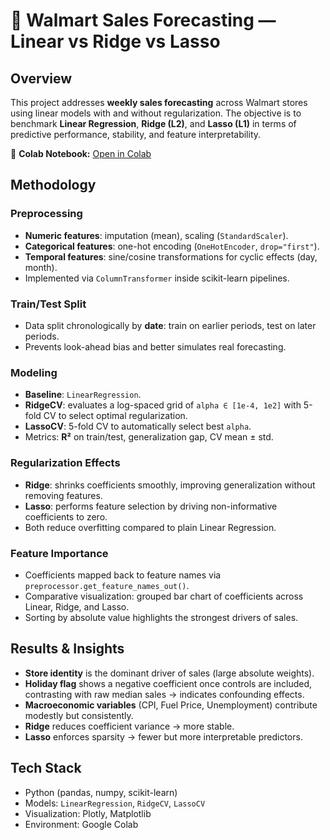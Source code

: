 # 🛒 Walmart Sales Forecasting — Linear vs Ridge vs Lasso

## Overview
This project addresses **weekly sales forecasting** across Walmart stores using linear models with and without regularization. The objective is to benchmark **Linear Regression**, **Ridge (L2)**, and **Lasso (L1)** in terms of predictive performance, stability, and feature interpretability.

🔗 **Colab Notebook:** [Open in Colab](https://colab.research.google.com/drive/1pkOd0fQmOiZsRZ3TH-XpG8MKBYnF3?usp=sharing)

## Methodology

### Preprocessing
- **Numeric features**: imputation (mean), scaling (`StandardScaler`).
- **Categorical features**: one-hot encoding (`OneHotEncoder`, `drop="first"`).
- **Temporal features**: sine/cosine transformations for cyclic effects (day, month).
- Implemented via `ColumnTransformer` inside scikit-learn pipelines.

### Train/Test Split
- Data split chronologically by **date**: train on earlier periods, test on later periods.
- Prevents look-ahead bias and better simulates real forecasting.

### Modeling
- **Baseline**: `LinearRegression`.
- **RidgeCV**: evaluates a log-spaced grid of `alpha ∈ [1e-4, 1e2]` with 5-fold CV to select optimal regularization.
- **LassoCV**: 5-fold CV to automatically select best `alpha`.
- Metrics: **R²** on train/test, generalization gap, CV mean ± std.

### Regularization Effects
- **Ridge**: shrinks coefficients smoothly, improving generalization without removing features.
- **Lasso**: performs feature selection by driving non-informative coefficients to zero.
- Both reduce overfitting compared to plain Linear Regression.

### Feature Importance
- Coefficients mapped back to feature names via `preprocessor.get_feature_names_out()`.
- Comparative visualization: grouped bar chart of coefficients across Linear, Ridge, and Lasso.
- Sorting by absolute value highlights the strongest drivers of sales.

## Results & Insights
- **Store identity** is the dominant driver of sales (large absolute weights).
- **Holiday flag** shows a negative coefficient once controls are included, contrasting with raw median sales → indicates confounding effects.
- **Macroeconomic variables** (CPI, Fuel Price, Unemployment) contribute modestly but consistently.
- **Ridge** reduces coefficient variance → more stable.
- **Lasso** enforces sparsity → fewer but more interpretable predictors.

## Tech Stack
- Python (pandas, numpy, scikit-learn)
- Models: `LinearRegression`, `RidgeCV`, `LassoCV`
- Visualization: Plotly, Matplotlib
- Environment: Google Colab
